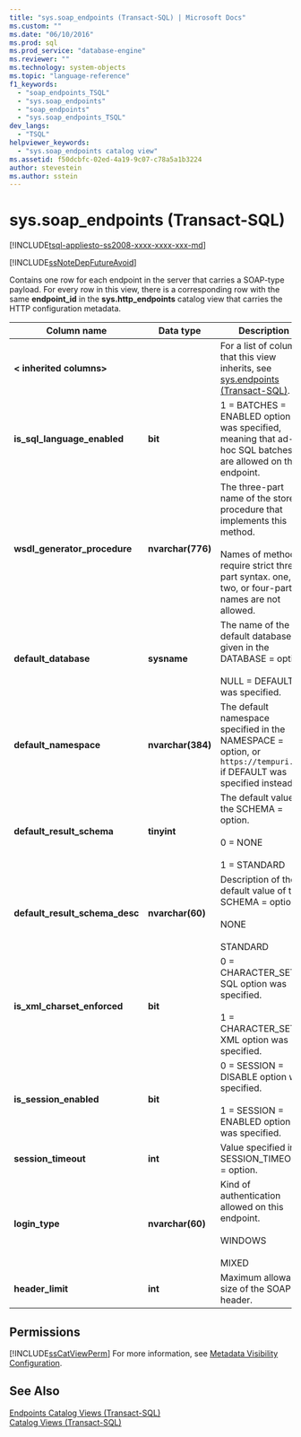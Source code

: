 ```yaml
---
title: "sys.soap_endpoints (Transact-SQL) | Microsoft Docs"
ms.custom: ""
ms.date: "06/10/2016"
ms.prod: sql
ms.prod_service: "database-engine"
ms.reviewer: ""
ms.technology: system-objects
ms.topic: "language-reference"
f1_keywords: 
  - "soap_endpoints_TSQL"
  - "sys.soap_endpoints"
  - "soap_endpoints"
  - "sys.soap_endpoints_TSQL"
dev_langs: 
  - "TSQL"
helpviewer_keywords: 
  - "sys.soap_endpoints catalog view"
ms.assetid: f50dcbfc-02ed-4a19-9c07-c78a5a1b3224
author: stevestein
ms.author: sstein
---
```

# sys.soap_endpoints (Transact-SQL)
[!INCLUDE[tsql-appliesto-ss2008-xxxx-xxxx-xxx-md](../../includes/tsql-appliesto-ss2008-xxxx-xxxx-xxx-md.md)]

  [!INCLUDE[ssNoteDepFutureAvoid](../../includes/ssnotedepfutureavoid-md.md)]  
  
 Contains one row for each endpoint in the server that carries a SOAP-type payload. For every row in this view, there is a corresponding row with the same **endpoint_id** in the **sys.http_endpoints** catalog view that carries the HTTP configuration metadata.  
  
 
|Column name|Data type|Description|  
|-----------------|---------------|-----------------|  
|**< inherited columns>**||For a list of columns that this view inherits, see [sys.endpoints &#40;Transact-SQL&#41;](../../relational-databases/system-catalog-views/sys-endpoints-transact-sql.md).|  
|**is_sql_language_enabled**|**bit**|1 = BATCHES = ENABLED option was specified, meaning that ad-hoc SQL batches are allowed on the endpoint.|  
|**wsdl_generator_procedure**|**nvarchar(776)**|The three-part name of the stored procedure that implements this method.<br /><br /> Names of methods require strict three-part syntax. one, two, or four-part names are not allowed.|  
|**default_database**|**sysname**|The name of the default database given in the DATABASE = option.<br /><br /> NULL = DEFAULT was specified.|  
|**default_namespace**|**nvarchar(384)**|The default namespace specified in the NAMESPACE = option, or `https://tempuri.org` if DEFAULT was specified instead.|  
|**default_result_schema**|**tinyint**|The default value of the SCHEMA = option.<br /><br /> 0 = NONE<br /><br /> 1 = STANDARD|  
|**default_result_schema_desc**|**nvarchar(60)**|Description of the default value of the SCHEMA = option.<br /><br /> NONE<br /><br /> STANDARD|  
|**is_xml_charset_enforced**|**bit**|0 = CHARACTER_SET = SQL option was specified.<br /><br /> 1 = CHARACTER_SET = XML option was specified.|  
|**is_session_enabled**|**bit**|0 = SESSION = DISABLE option was specified.<br /><br /> 1 = SESSION = ENABLED option was specified.|  
|**session_timeout**|**int**|Value specified in SESSION_TIMEOUT = option.|  
|**login_type**|**nvarchar(60)**|Kind of authentication allowed on this endpoint.<br /><br /> WINDOWS<br /><br /> MIXED|  
|**header_limit**|**int**|Maximum allowable size of the SOAP header.|  
  
## Permissions  
 [!INCLUDE[ssCatViewPerm](../../includes/sscatviewperm-md.md)] For more information, see [Metadata Visibility Configuration](../../relational-databases/security/metadata-visibility-configuration.md).  
  
## See Also  
 [Endpoints Catalog Views &#40;Transact-SQL&#41;](../../relational-databases/system-catalog-views/endpoints-catalog-views-transact-sql.md)   
 [Catalog Views &#40;Transact-SQL&#41;](../../relational-databases/system-catalog-views/catalog-views-transact-sql.md)  
  
  
